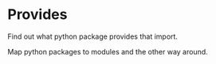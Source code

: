 # Provides

Find out what python package provides that import.

Map python packages to modules and the other way around.
